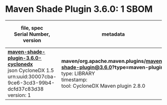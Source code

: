 Maven Shade Plugin 3.6.0: 1 SBOM
=======

| file, spec<br>Serial Number, version| metadata | components<br>by type<br>- libs purl types |
| ----------------------------------- | -------- | ------------------------------------------ |
| **[maven-shade-plugin-3.6.0-cyclonedx](maven/org.apache.maven.plugins/maven-shade-plugin/3.6.0/maven-shade-plugin-3.6.0-cyclonedx.json)**<br>json CycloneDX 1.5<br>urn:uuid:30007cba-9ce6-3cd3-99b4-dcfd37c83d38<br>version: 1 | **maven/org.apache.maven.plugins/maven-shade-plugin@3.6.0?type=maven-plugin**<br>type: LIBRARY<br>timestamp: <br>tool: CycloneDX Maven plugin 2.8.0 | 42<br>`library`: 42 <br>- `maven`: 42  |
